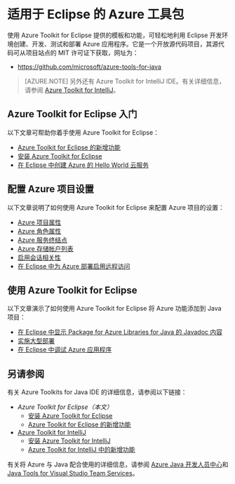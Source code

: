 <properties
    pageTitle="Azure Toolkit for Eclipse | Azure"
    description="了解 Azure Toolkit for Eclipse。"
    services=""
    documentationcenter="java"
    author="rmcmurray"
    manager="erikre"
    editor="" />
<tags
    ms.assetid="ef2f3839-2549-4471-9b53-0deb7f4c128b"
    ms.service="multiple"
    ms.workload="na"
    ms.tgt_pltfrm="multiple"
    ms.devlang="Java"
    ms.topic="article"
    ms.date="12/22/2016"
    wacn.date="02/14/2017"
    ms.author="robmcm;asirveda" />

<!-- Legacy MSDN URL = https://msdn.microsoft.com/zh-cn/library/azure/hh694271.aspx -->

# 适用于 Eclipse 的 Azure 工具包
使用 Azure Toolkit for Eclipse 提供的模板和功能，可轻松地利用 Eclipse 开发环境创建、开发、测试和部署 Azure 应用程序。它是一个开放源代码项目，其源代码可从项目站点的 MIT 许可证下获取，网址为：

- <https://github.com/microsoft/azure-tools-for-java>

> [AZURE.NOTE]
另外还有 Azure Toolkit for IntelliJ IDE。有关详细信息，请参阅 [Azure Toolkit for IntelliJ]。
> 
> 

## Azure Toolkit for Eclipse 入门
以下文章可帮助你着手使用 Azure Toolkit for Eclipse：

- [Azure Toolkit for Eclipse 的新增功能]
- [安装 Azure Toolkit for Eclipse]
- [在 Eclipse 中创建 Azure 的 Hello World 云服务]

## 配置 Azure 项目设置
以下文章说明了如何使用 Azure Toolkit for Eclipse 来配置 Azure 项目的设置：

- [Azure 项目属性]
- [Azure 角色属性]
- [Azure 服务终结点]
- [Azure 存储帐户列表]
- [启用会话相关性]
- [在 Eclipse 中为 Azure 部署启用远程访问]

## 使用 Azure Toolkit for Eclipse
以下文章演示了如何使用 Azure Toolkit for Eclipse 将 Azure 功能添加到 Java 项目：

- [在 Eclipse 中显示 Package for Azure Libraries for Java 的 Javadoc 内容]
- [实施大型部署]
- [在 Eclipse 中调试 Azure 应用程序]

## 另请参阅
有关 Azure Toolkits for Java IDE 的详细信息，请参阅以下链接：

- *Azure Toolkit for Eclipse（本文）*
  - [安装 Azure Toolkit for Eclipse]
  - [Azure Toolkit for Eclipse 的新增功能]
- [Azure Toolkit for IntelliJ]
  - [安装 Azure Toolkit for IntelliJ]
  - [Azure Toolkit for IntelliJ 中的新增功能]

有关将 Azure 与 Java 配合使用的详细信息，请参阅 [Azure Java 开发人员中心]和 [Java Tools for Visual Studio Team Services]。

<!-- URL List -->


[Azure Toolkit for Eclipse]: /documentation/articles/azure-toolkit-for-eclipse/
[Azure Toolkit for IntelliJ]: /documentation/articles/azure-toolkit-for-intellij/
[安装 Azure Toolkit for Eclipse]: /documentation/articles/azure-toolkit-for-eclipse-installation/
[安装 Azure Toolkit for IntelliJ]: /documentation/articles/azure-toolkit-for-intellij-installation/
[Azure Toolkit for Eclipse 的新增功能]: /documentation/articles/azure-toolkit-for-eclipse-whats-new/
[Azure Toolkit for IntelliJ 中的新增功能]: /documentation/articles/azure-toolkit-for-intellij-whats-new/

[Azure Java 开发人员中心]: /develop/java/
[Java Tools for Visual Studio Team Services]: https://java.visualstudio.com/

[Azure 项目属性]: /documentation/articles/azure-toolkit-for-eclipse-azure-project-properties/
[Azure 角色属性]: /documentation/articles/azure-toolkit-for-eclipse-azure-role-properties/
[Azure 服务终结点]: /documentation/articles/azure-toolkit-for-eclipse-azure-service-endpoints/
[Azure 存储帐户列表]: /documentation/articles/azure-toolkit-for-eclipse-azure-storage-account-list/
[在 Eclipse 中创建 Azure 的 Hello World 云服务]: /documentation/articles/azure-toolkit-for-eclipse-creating-a-hello-world-application/
[在 Eclipse 中调试 Azure 应用程序]: /documentation/articles/azure-toolkit-for-eclipse-debugging-azure-applications/
[实施大型部署]: /documentation/articles/azure-toolkit-for-eclipse-deploying-large-deployments/
[在 Eclipse 中显示 Package for Azure Libraries for Java 的 Javadoc 内容]: /documentation/articles/azure-toolkit-for-eclipse-displaying-javadoc-content-for-azure-libraries/
[在 Eclipse 中为 Azure 部署启用远程访问]: /documentation/articles/azure-toolkit-for-eclipse-enabling-remote-access-for-azure-deployments/
[启用会话相关性]: /documentation/articles/azure-toolkit-for-eclipse-enable-session-affinity/


<!-- [How to Maintain Session Data with Session Affinity]:/develop/java/ -->
<!-- [How to Use Co-located Caching]:/develop/java -->
<!-- [How to Use Dedicated Caching]: http://go.microsoft.com/fwlink/?LinkID=699543 -->
<!-- [How to Use JMS with AMQP 1.0 in Azure with Eclipse]: http://go.microsoft.com/fwlink/?LinkID=699544 -->
<!-- [How to Use SSL Offloading]:/develop/java -->
<!-- [SSL Offloading]:/develop/java -->
<!-- [Using the Azure Service Runtime Library in JSP]:/develop/java -->

<!---HONumber=Mooncake_0206_2017-->
<!--Update_Description: wording update-->